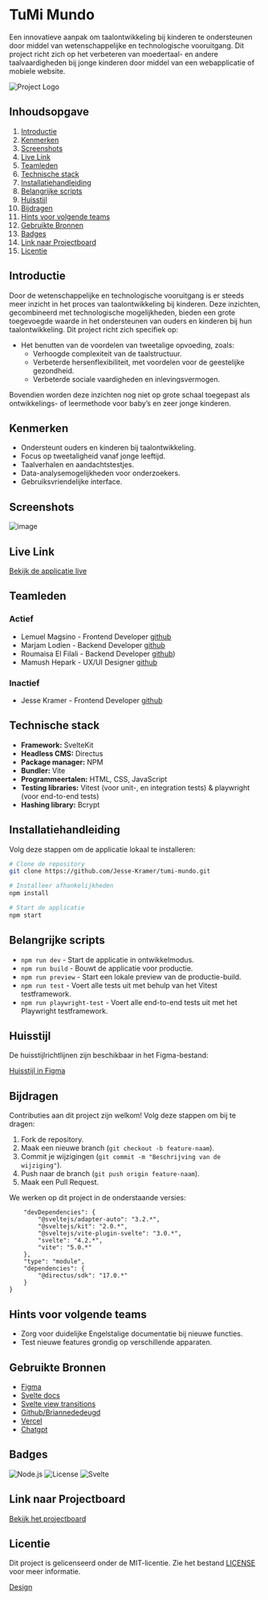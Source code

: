 # TuMi Mundo

Een innovatieve aanpak om taalontwikkeling bij kinderen te ondersteunen door middel van wetenschappelijke en technologische vooruitgang. Dit project richt zich op het verbeteren van moedertaal- en andere taalvaardigheden bij jonge kinderen door middel van een webapplicatie of mobiele website.

![Project Logo](https://github.com/fdnd-agency/tumi-mundo/assets/61702002/6c04d95e-f4ea-480d-9e86-cbf9148e8e15)

## Inhoudsopgave

1. [Introductie](#introductie)
2. [Kenmerken](#kenmerken)
3. [Screenshots](#screenshots)
4. [Live Link](#live-link)
5. [Teamleden](#teamleden)
6. [Technische stack](#technische-stack)
7. [Installatiehandleiding](#installatiehandleiding)
8. [Belangrijke scripts](#belangrijke-scripts)
9. [Huisstijl](#huisstijl)
10. [Bijdragen](#bijdragen)
11. [Hints voor volgende teams](#hints-voor-volgende-teams)
12. [Gebruikte Bronnen](#gebruikte-bronnen)
13. [Badges](#badges)
14. [Link naar Projectboard](#link-naar-projectboard)
15. [Licentie](#licentie)

## Introductie

Door de wetenschappelijke en technologische vooruitgang is er steeds meer inzicht in het proces van taalontwikkeling bij kinderen. Deze inzichten, gecombineerd met technologische mogelijkheden, bieden een grote toegevoegde waarde in het ondersteunen van ouders en kinderen bij hun taalontwikkeling. Dit project richt zich specifiek op:

- Het benutten van de voordelen van tweetalige opvoeding, zoals:
  - Verhoogde complexiteit van de taalstructuur.
  - Verbeterde hersenflexibiliteit, met voordelen voor de geestelijke gezondheid.
  - Verbeterde sociale vaardigheden en inlevingsvermogen.

Bovendien worden deze inzichten nog niet op grote schaal toegepast als ontwikkelings- of leermethode voor baby’s en zeer jonge kinderen.

## Kenmerken

- Ondersteunt ouders en kinderen bij taalontwikkeling.
- Focus op tweetaligheid vanaf jonge leeftijd.
- Taalverhalen en aandachtstestjes.
- Data-analysemogelijkheden voor onderzoekers.
- Gebruiksvriendelijke interface.

## Screenshots

![image](https://github.com/user-attachments/assets/6061a488-ad97-45c5-b6ab-b1bd8104b7d5)


## Live Link

[Bekijk de applicatie live](https://tumimundo.agency.fdnd.nl/)

## Teamleden
 ### Actief
- Lemuel Magsino - Frontend Developer [github](https://github.com/lemuelmgsn)
- Marjam Lodien - Backend Developer [github](https://github.com/marjamlodien)
- Roumaisa El Filali - Backend Developer [github](https://github.com/roumaisaHVA))
- Mamush Hepark - UX/UI Designer [github](https://github.com/Mamush123454321)

### Inactief
- Jesse Kramer - Frontend Developer [github](https://github.com/Jesse-Kramer)

## Technische stack

- **Framework:** SvelteKit
- **Headless CMS:** Directus
- **Package manager:** NPM
- **Bundler:** Vite
- **Programmeertalen:** HTML, CSS, JavaScript
- **Testing libraries:** Vitest (voor unit-, en integration tests) & playwright (voor end-to-end tests)
- **Hashing library:** Bcrypt

## Installatiehandleiding

Volg deze stappen om de applicatie lokaal te installeren:

```bash
# Clone de repository
git clone https://github.com/Jesse-Kramer/tumi-mundo.git

# Installeer afhankelijkheden
npm install

# Start de applicatie
npm start
```

## Belangrijke scripts

- `npm run dev` - Start de applicatie in ontwikkelmodus.
- `npm run build` - Bouwt de applicatie voor productie.
- `npm run preview` - Start een lokale preview van de productie-build.
- `npm run test` - Voert alle tests uit met behulp van het Vitest testframework.
- `npm run playwright-test` - Voert alle end-to-end tests uit met het Playwright testframework.

## Huisstijl

De huisstijlrichtlijnen zijn beschikbaar in het Figma-bestand:

[Huisstijl in Figma](https://www.figma.com/file/RDlD4etdXBvcOW9AAqueBz/TuMiMundo_FDND_Prototype?type=design&node-id=0%3A1&mode=design&t=3z8nbpTxTLvGHUIm-1)

## Bijdragen

Contributies aan dit project zijn welkom! Volg deze stappen om bij te dragen:

1. Fork de repository.
2. Maak een nieuwe branch (`git checkout -b feature-naam`).
3. Commit je wijzigingen (`git commit -m "Beschrijving van de wijziging"`).
4. Push naar de branch (`git push origin feature-naam`).
5. Maak een Pull Request.

We werken op dit project in de onderstaande versies:
```
	"devDependencies": {
		"@sveltejs/adapter-auto": "3.2.*",
		"@sveltejs/kit": "2.0.*",
		"@sveltejs/vite-plugin-svelte": "3.0.*",
		"svelte": "4.2.*",
		"vite": "5.0.*"
	},
	"type": "module",
	"dependencies": {
		"@directus/sdk": "17.0.*"
	}
}
```

## Hints voor volgende teams

- Zorg voor duidelijke Engelstalige documentatie bij nieuwe functies.
- Test nieuwe features grondig op verschillende apparaten.

## Gebruikte Bronnen

- [Figma](https://www.figma.com/)
- [Svelte docs](https://svelte.dev/)
- [Svelte view transitions](https://svelte.dev/blog/view-transitions)
- [Github/Briannededeugd](https://github.com/briannededeugd/tumimundo/)
- [Vercel](https://vercel.com/)
- [Chatgpt](https://chat.openai.com)

## Badges

![Node.js](https://img.shields.io/badge/Node.js-v16-green)
![License](https://img.shields.io/badge/License-MIT-yellow)
![Svelte](https://img.shields.io/badge/Svelte-v4-orange)


## Link naar Projectboard

[Bekijk het projectboard](https://github.com/orgs/fdnd-agency/projects/53)

## Licentie

Dit project is gelicenseerd onder de MIT-licentie. Zie het bestand [LICENSE](LICENSE) voor meer informatie.



[Design](https://www.figma.com/file/RDlD4etdXBvcOW9AAqueBz/TuMiMundo_FDND_Prototype?type=design&node-id=0%3A1&mode=design&t=3z8nbpTxTLvGHUIm-1) 


